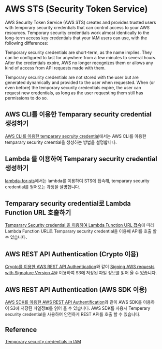 # AWS STS (Security Token Service)

AWS Security Token Service (AWS STS) creates and provides trusted users with temporary security credentials that can control access to your AWS resources. Temporary security credentials work almost identically to the long-term access key credentials that your IAM users can use, with the following differences:

Temporary security credentials are short-term, as the name implies. They can be configured to last for anywhere from a few minutes to several hours. After the credentials expire, AWS no longer recognizes them or allows any kind of access from API requests made with them.

Temporary security credentials are not stored with the user but are generated dynamically and provided to the user when requested. When (or even before) the temporary security credentials expire, the user can request new credentials, as long as the user requesting them still has permissions to do so.


## AWS CLI를 이용한 Temparary security credential 생성하기 

[AWS CLI를 이용한 temparary secruity credential](https://github.com/kyopark2014/aws-security-token-service/blob/main/credential-using-aws-cli.md)에서는 AWS CLI를 이용한 temparary security creential을 생성하는 방법을 설명합니다. 

## Lambda 를 이용하여 Temparary security credential 생성하기 

[lambda-for-sts](https://github.com/kyopark2014/aws-security-token-service/tree/main/lambda-for-sts)에서는 lambda를 이용하여 STS에 접속해, temparary security credential를 얻어오는 과정을 설명합니다. 

## Temparary security credential로 Lambda Function URL 호출하기 

[Temparary Security credential 을 이용하여 Lambda Function URL 접속](https://github.com/kyopark2014/aws-security-token-service/blob/main/lambda-invation-using-temp-credential.md)에 따라 Lambda Function URL로 Temparary security credential을 이용해 API를 호출 할 수 있습니다.

## AWS REST API Authentication (Crypto 이용)

[Crypto를 이용한 AWS REST API Authentication](https://github.com/kyopark2014/aws-security-token-service/tree/main/lambda-for-authentification-request-using-crypto)와 같이 [Signing AWS requests with Signature Version 4](https://docs.aws.amazon.com/general/latest/gr/sigv4_signing.html)을 이용하여 S3에 저장된 파일 정보를 읽어 올 수 있습니다. 

## AWS REST API Authentication (AWS SDK 이용)

[AWS SDK를 이용한 AWS REST API Authentification](https://github.com/kyopark2014/aws-security-token-service/tree/main/lambda-for-authentification-request-using-sdk)와 같이 AWS SDK를 이용하여 S3에 저장된 파일정보를 읽어 올 수 있습니다. AWS SDK를 사용시 Temperary security credential을 사용하여 안전하게 REST API를 호출 할 수 있습니다. 

## Reference

[Temporary security credentials in IAM](https://docs.aws.amazon.com/IAM/latest/UserGuide/id_credentials_temp.html)

